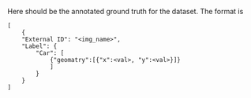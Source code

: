 Here should be the annotated ground truth for the dataset.
The format is
```
[
	{
	"External ID": "<img_name>",
	"Label": {
		"Car": [
			{"geomatry":[{"x":<val>, "y":<val>}]}
			]
		}
	}
]
```
